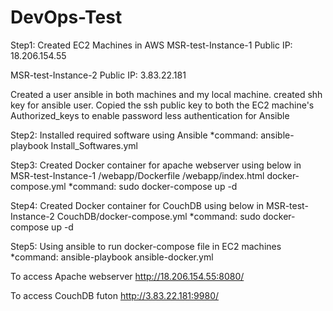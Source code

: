 # DevOps-Test

Step1: Created EC2 Machines in AWS
MSR-test-Instance-1
Public IP: 18.206.154.55

MSR-test-Instance-2
Public IP: 3.83.22.181

Created a user ansible in both machines and my local machine.
created shh key for ansible user. 
Copied the ssh public key to both the EC2 machine's Authorized_keys to enable password less authentication for Ansible 

Step2: Installed required software using Ansible
*command: ansible-playbook Install_Softwares.yml

Step3: Created Docker container for apache webserver using below in MSR-test-Instance-1
/webapp/Dockerfile
/webapp/index.html
docker-compose.yml
*command: sudo docker-compose up -d

Step4: Created Docker container for CouchDB using below in MSR-test-Instance-2
CouchDB/docker-compose.yml
*command: sudo docker-compose up -d

Step5: Using ansible to run docker-compose file in EC2 machines
*command: ansible-playbook ansible-docker.yml


To access Apache webserver
http://18.206.154.55:8080/

To access CouchDB futon 
http://3.83.22.181:9980/
